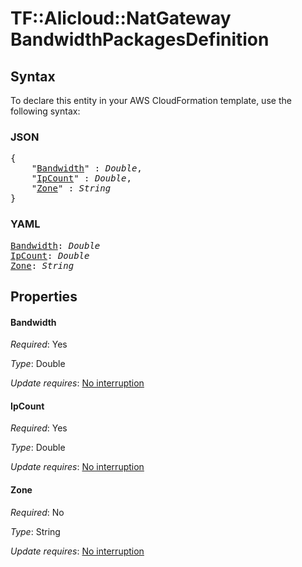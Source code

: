 # TF::Alicloud::NatGateway BandwidthPackagesDefinition

## Syntax

To declare this entity in your AWS CloudFormation template, use the following syntax:

### JSON

<pre>
{
    "<a href="#bandwidth" title="Bandwidth">Bandwidth</a>" : <i>Double</i>,
    "<a href="#ipcount" title="IpCount">IpCount</a>" : <i>Double</i>,
    "<a href="#zone" title="Zone">Zone</a>" : <i>String</i>
}
</pre>

### YAML

<pre>
<a href="#bandwidth" title="Bandwidth">Bandwidth</a>: <i>Double</i>
<a href="#ipcount" title="IpCount">IpCount</a>: <i>Double</i>
<a href="#zone" title="Zone">Zone</a>: <i>String</i>
</pre>

## Properties

#### Bandwidth

_Required_: Yes

_Type_: Double

_Update requires_: [No interruption](https://docs.aws.amazon.com/AWSCloudFormation/latest/UserGuide/using-cfn-updating-stacks-update-behaviors.html#update-no-interrupt)

#### IpCount

_Required_: Yes

_Type_: Double

_Update requires_: [No interruption](https://docs.aws.amazon.com/AWSCloudFormation/latest/UserGuide/using-cfn-updating-stacks-update-behaviors.html#update-no-interrupt)

#### Zone

_Required_: No

_Type_: String

_Update requires_: [No interruption](https://docs.aws.amazon.com/AWSCloudFormation/latest/UserGuide/using-cfn-updating-stacks-update-behaviors.html#update-no-interrupt)

